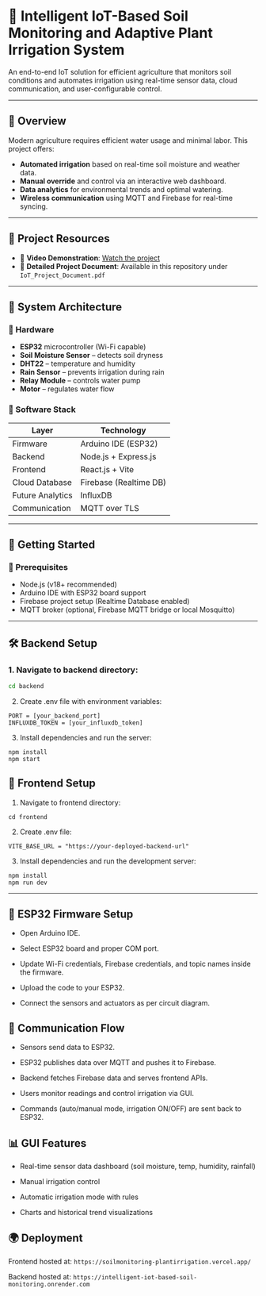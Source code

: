 # 🌱 Intelligent IoT-Based Soil Monitoring and Adaptive Plant Irrigation System

An end-to-end IoT solution for efficient agriculture that monitors soil conditions and automates irrigation using real-time sensor data, cloud communication, and user-configurable control.

---

## 📌 Overview

Modern agriculture requires efficient water usage and minimal labor. This project offers:

- **Automated irrigation** based on real-time soil moisture and weather data.
- **Manual override** and control via an interactive web dashboard.
- **Data analytics** for environmental trends and optimal watering.
- **Wireless communication** using MQTT and Firebase for real-time syncing.

---

## 📁 Project Resources

- 🎥 **Video Demonstration**: [Watch the project](https://drive.google.com/drive/folders/1zn2MqHk0YZY0-eivaoOnHM1WMrlox3BN?usp=drive_link)
- 📄 **Detailed Project Document**: Available in this repository under `IoT_Project_Document.pdf`

---

## 🧱 System Architecture

### 📡 Hardware

- **ESP32** microcontroller (Wi-Fi capable)
- **Soil Moisture Sensor** – detects soil dryness
- **DHT22** – temperature and humidity
- **Rain Sensor** – prevents irrigation during rain
- **Relay Module** – controls water pump
- **Motor** – regulates water flow

### 🧠 Software Stack

| Layer             | Technology           |
|------------------|----------------------|
| Firmware          | Arduino IDE (ESP32) |
| Backend           | Node.js + Express.js |
| Frontend          | React.js + Vite      |
| Cloud Database    | Firebase (Realtime DB) |
| Future Analytics  | InfluxDB             |
| Communication     | MQTT over TLS        |


---

## 🚀 Getting Started

### 🔧 Prerequisites

- Node.js (v18+ recommended)
- Arduino IDE with ESP32 board support
- Firebase project setup (Realtime Database enabled)
- MQTT broker (optional, Firebase MQTT bridge or local Mosquitto)

---

## 🛠️ Backend Setup

### 1. Navigate to backend directory:
```bash
cd backend
```
2. Create .env file with environment variables:
```
PORT = [your_backend_port]
INFLUXDB_TOKEN = [your_influxdb_token]
```
3. Install dependencies and run the server:
```
npm install
npm start
```

## 🎨 Frontend Setup
1. Navigate to frontend directory:
```
cd frontend
```
2. Create .env file:
```
VITE_BASE_URL = "https://your-deployed-backend-url"
```
3. Install dependencies and run the development server:
```
npm install
npm run dev
```

---

## 🔁 ESP32 Firmware Setup
- Open Arduino IDE.

- Select ESP32 board and proper COM port.

- Update Wi-Fi credentials, Firebase credentials, and topic names inside the firmware.

- Upload the code to your ESP32.

- Connect the sensors and actuators as per circuit diagram.


## 🔄 Communication Flow
- Sensors send data to ESP32.

- ESP32 publishes data over MQTT and pushes it to Firebase.

- Backend fetches Firebase data and serves frontend APIs.

- Users monitor readings and control irrigation via GUI.

- Commands (auto/manual mode, irrigation ON/OFF) are sent back to ESP32.

## 📊 GUI Features
- Real-time sensor data dashboard (soil moisture, temp, humidity, rainfall)

- Manual irrigation control

- Automatic irrigation mode with rules

- Charts and historical trend visualizations

## 🌍 Deployment
Frontend hosted at: 
```https://soilmonitoring-plantirrigation.vercel.app/```

Backend hosted at: 
```https://intelligent-iot-based-soil-monitoring.onrender.com```


